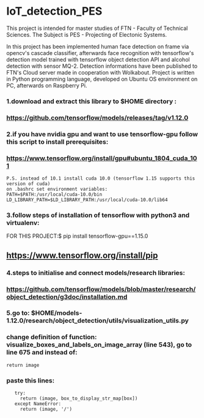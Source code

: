 # IoT_detection_PES

This project is intended for master studies of FTN - Faculty of Technical Sciences. The Subject is PES - Projecting of Electonic Systems. 

In this project has been implemented human face detection on frame via opencv's cascade classifier, afterwards face recognition with tensorflow's detection model trained with tensorflow object detection API and alcohol detection with sensor MQ-2. Detection informations have been published to FTN's Cloud server made in cooperation with Wolkabout. Project is written in Python programming language, developed on Ubuntu OS environment on PC, afterwards on Raspberry Pi.

### 1.download and extract this library to $HOME directory : 
### https://github.com/tensorflow/models/releases/tag/v1.12.0

### 2.if you have nvidia gpu and want to use tensorflow-gpu follow this script to install prerequisites:
### https://www.tensorflow.org/install/gpu#ubuntu_1804_cuda_101 
```
P.S. instead of 10.1 install cuda 10.0 (tensorflow 1.15 supports this version of cuda)
on .bashrc set environment variables:
PATH=$PATH:/usr/local/cuda-10.0/bin
LD_LIBRARY_PATH=$LD_LIBRARY_PATH:/usr/local/cuda-10.0/lib64
```
### 3.follow steps of installation of tensorflow with python3 and virtualenv:
FOR THIS PROJECT:$ pip install tensorflow-gpu==1.15.0 
## https://www.tensorflow.org/install/pip

### 4.steps to initialise and connect models/research libraries:
### https://github.com/tensorflow/models/blob/master/research/object_detection/g3doc/installation.md

### 5.go to: $HOME/models-1.12.0/research/object_detection/utils/visualization_utils.py
### change definition of function: visualize_boxes_and_labels_on_image_array (line 543), go to line 675 and instead of:
```
return image
```
### paste this lines:
```
   try:  
     return (image, box_to_display_str_map[box])
   except NameError:
     return (image, '/')
```
